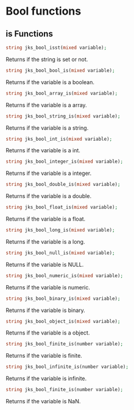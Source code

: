 # Bool functions
## is Functions

```php
string jks_bool_isst(mixed variable);
```
Returns if the string is set or not.

```php
string jks_bool_bool_is(mixed variable);
```
Returns if the variable is a boolean.

```php
string jks_bool_array_is(mixed variable);
```
Returns if the variable is a array.

```php
string jks_bool_string_is(mixed variable);
```
Returns if the variable is a string.

```php
string jks_bool_int_is(mixed variable);
```
Returns if the variable is a int.

```php
string jks_bool_integer_is(mixed variable);
```
Returns if the variable is a integer.

```php
string jks_bool_double_is(mixed variable);
```
Returns if the variable is a double.

```php
string jks_bool_float_is(mixed variable);
```
Returns if the variable is a float.

```php
string jks_bool_long_is(mixed variable);
```
Returns if the variable is a long.

```php
string jks_bool_null_is(mixed variable);
```
Returns if the variable is NULL.

```php
string jks_bool_numeric_is(mixed variable);
```
Returns if the variable is numeric.

```php
string jks_bool_binary_is(mixed variable);
```
Returns if the variable is binary.

```php
string jks_bool_object_is(mixed variable);
```
Returns if the variable is a object.

```php
string jks_bool_finite_is(number variable);
```
Returns if the variable is finite.

```php
string jks_bool_infinite_is(number variable);
```
Returns if the variable is infinite.

```php
string jks_bool_finite_is(number variable);
```
Returns if the variable is NaN.
